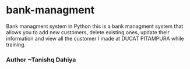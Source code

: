 # bank-managment
Bank managment system in Python this is a bank managment system  that allows you to add new customers, delete existing ones, update their information and view all the customer I made at DUCAT PITAMPURA while training.<br>

### Author ~Tanishq Dahiya
